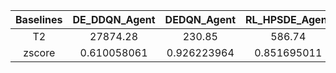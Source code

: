 ﻿| Baselines | DE_DDQN_Agent | DEDQN_Agent  | RL_HPSDE_Agent | LDE_Agent    | QLPSO_Agent  | RLEPSO_Agent | RL_PSO_Agent | L2L_Agent    | DEAP_DE      | JDE21        | MadDE        | NL_SHADE_LBC | DEAP_PSO     | GL_PSO       | sDMS_PSO    | SAHLPSO      | DEAP_CMAES   | Random_search | BayesianOptimizer |
|:---------:|:-------------:|:------------:|:--------------:|:------------:|:------------:|:------------:|:------------:|:------------:|:------------:|:------------:|:------------:|:------------:|:------------:|:------------:|:-----------:|:------------:|:------------:|:-------------:|:-----------------:|
| T2        | 27874.28      | 230.85       | 586.74         | 330.27       | 4441.9       | 354.01       | 13370        | 4846         | 883.84       | 163.92       | 401.45       | 203.59       | 2020.77      | 55.08        | 64.84       | 4506         | 333.73       | 17.48         | 14068104          |
| zscore    | 0.610058061   | 0.926223964  | 0.851695011    | 0.897197198  | 0.726498874  | 0.891765496  | 0.652985983  | 0.721564758  | 0.842047125  | 0.958805775  | 0.882661408  | 0.936971387  | 0.809259131  | 1.065653261  | 1.04703335  | 0.725435562  | 0.954023278  | 1.225540539   | 0.354233027       |
